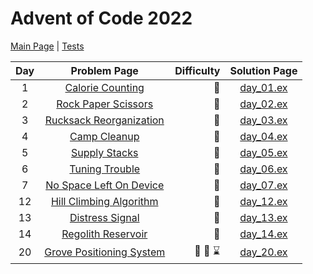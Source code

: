 # Advent of Code 2022

[Main Page](https://adventofcode.com/2022) | [Tests](/test/2022)

| Day | Problem Page | Difficulty | Solution Page |
| :---: | :------: | ---: | :---: |
| 1 | [Calorie Counting](https://adventofcode.com/2022/day/1) | :star2: | [day_01.ex](/lib/2022/day_01.ex) |
| 2 | [Rock Paper Scissors](https://adventofcode.com/2022/day/2) | :star2: | [day_02.ex](/lib/2022/day_02.ex) |
| 3 | [Rucksack Reorganization](https://adventofcode.com/2022/day/3) | :star2: | [day_03.ex](/lib/2022/day_03.ex) |
| 4 | [Camp Cleanup](https://adventofcode.com/2022/day/4) | :star2: | [day_04.ex](/lib/2022/day_04.ex) |
| 5 | [Supply Stacks](https://adventofcode.com/2022/day/5) | :star2: | [day_05.ex](/lib/2022/day_05.ex) |
| 6 | [Tuning Trouble](https://adventofcode.com/2022/day/6) | :star2: | [day_06.ex](/lib/2022/day_06.ex) |
| 7 | [No Space Left On Device](https://adventofcode.com/2022/day/7) | :star2: | [day_07.ex](/lib/2022/day_07.ex) |
| 12 | [Hill Climbing Algorithm](https://adventofcode.com/2022/day/12) | :star2: | [day_12.ex](/lib/2022/day_12.ex) |
| 13 | [Distress Signal](https://adventofcode.com/2022/day/13) | :star2: | [day_13.ex](/lib/2022/day_13.ex) |
| 14 | [Regolith Reservoir](https://adventofcode.com/2022/day/14) | :star2: | [day_14.ex](/lib/2022/day_14.ex) |
| 20 | [Grove Positioning System](https://adventofcode.com/2022/day/20) | :star2: :star2: :hourglass: | [day_20.ex](/lib/2022/day_20.ex) |

